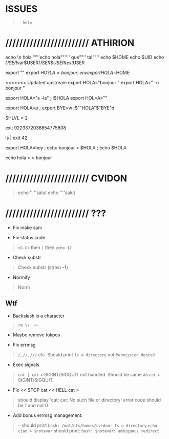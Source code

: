 
#           ISSUES

>       help

# //////////////////////// ATHIRION

echo    \n hola
""''echo hola""'''' que""'' tal""''
echo \$HOME
echo $UID
echo $USER$var\$USER$USER\$USERtest$USER

export ""
export HO$?LA=bonjour ; env
export HOLA=$HOME

<<<<<<< Updated upstream
export HOLA="bonjour         "
export HOLA="  -n bonjour   "

export HOLA="s -la" ; l$HOLA
export HOL=A=""

export HOLA=p ; export BYE=w ;$""HOLA"$"BYE"d

SHLVL = 2

exit 9223372036854775808

ls | exit 42

export HOLA=hey ; echo bonjour > $HOLA ; echo $HOLA

echo hola > > bonjour

# //////////////////////// CVIDON

> echo '' ''salut
> echo ''''salut

# //////////////////////// ???

-  Fix make sani

- Fix status code
> `<C-C>` then `|` then `echo $?`

- Check substr
> Check substr (strlen **-1**)

- Normify
> Norm

##  Wtf

- Backslash is a character
> `rm \\  <-`

- Maybe remove tokpos

- Fix errmsg
> `/`, `//`, `///` etc. Should print `Is a directory` not `Permission denied`

- Exec signals
> `cat | cat` + SIGINT/SIGQUIT not handled.
> Should be same as `cat` + SIGINT/SIGQUIT.

- Fix << STOP cat << HELL cat >
> should display 'cat: cat: No such file or directory'
> error code should be 1 and not 0

- Add bonus errmsg management:
> `~` should print `bash: /mnt/nfs/homes/cvidon: Is a directory`
> `echo ciao > $notavar` should print: `bash: $notavar: ambiguous redirect`
